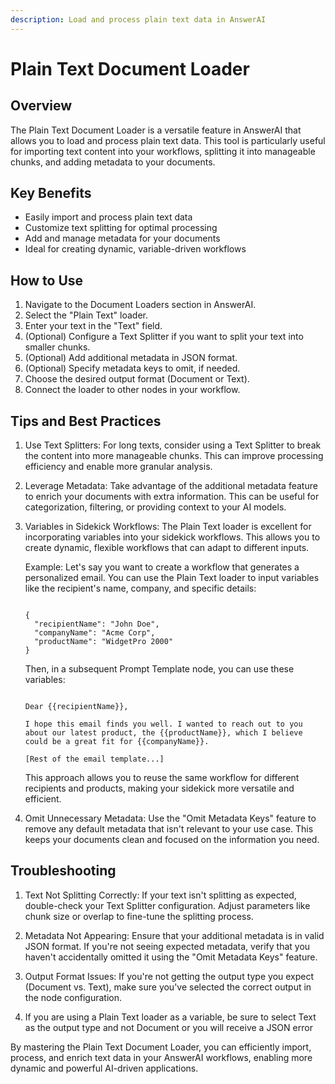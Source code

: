 ```yaml
---
description: Load and process plain text data in AnswerAI
---
```


# Plain Text Document Loader

## Overview

The Plain Text Document Loader is a versatile feature in AnswerAI that allows you to load and process plain text data. This tool is particularly useful for importing text content into your workflows, splitting it into manageable chunks, and adding metadata to your documents.

## Key Benefits

- Easily import and process plain text data
- Customize text splitting for optimal processing
- Add and manage metadata for your documents
- Ideal for creating dynamic, variable-driven workflows

## How to Use

1. Navigate to the Document Loaders section in AnswerAI.
2. Select the "Plain Text" loader.
3. Enter your text in the "Text" field.
4. (Optional) Configure a Text Splitter if you want to split your text into smaller chunks.
5. (Optional) Add additional metadata in JSON format.
6. (Optional) Specify metadata keys to omit, if needed.
7. Choose the desired output format (Document or Text).
8. Connect the loader to other nodes in your workflow.

<!-- TODO: Screenshot of the Plain Text Document Loader configuration panel -->

## Tips and Best Practices

1. Use Text Splitters: For long texts, consider using a Text Splitter to break the content into more manageable chunks. This can improve processing efficiency and enable more granular analysis.

2. Leverage Metadata: Take advantage of the additional metadata feature to enrich your documents with extra information. This can be useful for categorization, filtering, or providing context to your AI models.

3. Variables in Sidekick Workflows: The Plain Text loader is excellent for incorporating variables into your sidekick workflows. This allows you to create dynamic, flexible workflows that can adapt to different inputs.

   Example:
   Let's say you want to create a workflow that generates a personalized email. You can use the Plain Text loader to input variables like the recipient's name, company, and specific details:

   ```

   {
     "recipientName": "John Doe",
     "companyName": "Acme Corp",
     "productName": "WidgetPro 2000"
   }

   ```

   Then, in a subsequent Prompt Template node, you can use these variables:

   ```

   Dear {{recipientName}},

   I hope this email finds you well. I wanted to reach out to you about our latest product, the {{productName}}, which I believe could be a great fit for {{companyName}}.

   [Rest of the email template...]

   ```

   This approach allows you to reuse the same workflow for different recipients and products, making your sidekick more versatile and efficient.

<!-- TODO: Screenshot showing the connection between a Plain Text loader (with variables) and a Prompt Template node -->

4. Omit Unnecessary Metadata: Use the "Omit Metadata Keys" feature to remove any default metadata that isn't relevant to your use case. This keeps your documents clean and focused on the information you need.

## Troubleshooting

1. Text Not Splitting Correctly: If your text isn't splitting as expected, double-check your Text Splitter configuration. Adjust parameters like chunk size or overlap to fine-tune the splitting process.

2. Metadata Not Appearing: Ensure that your additional metadata is in valid JSON format. If you're not seeing expected metadata, verify that you haven't accidentally omitted it using the "Omit Metadata Keys" feature.

3. Output Format Issues: If you're not getting the output type you expect (Document vs. Text), make sure you've selected the correct output in the node configuration.

4. If you are using a Plain Text loader as a variable, be sure to select Text as the output type and not Document or you will receive a JSON error

By mastering the Plain Text Document Loader, you can efficiently import, process, and enrich text data in your AnswerAI workflows, enabling more dynamic and powerful AI-driven applications.
